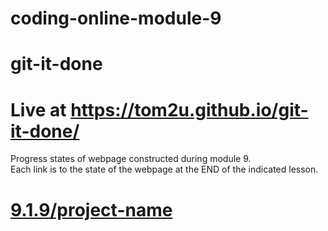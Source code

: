 # coding-online-module-9

# git-it-done  

# Live at https://tom2u.github.io/git-it-done/  

Progress states of webpage constructed during module 9.  
Each link is to the state of the webpage at the END of the indicated lesson.  

# [9.1.9/project-name](https://tom2u.github.io/coding-online-module-9/9.1.1/project-name)  
